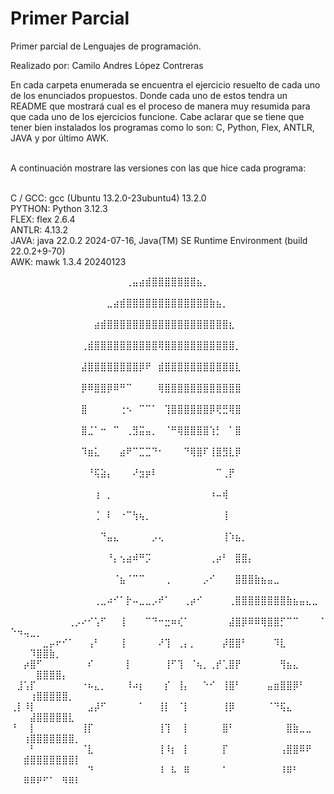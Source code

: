 # Primer Parcial
Primer parcial de Lenguajes de programación.

Realizado por: Camilo Andres López Contreras

En cada carpeta enumerada se encuentra el ejercicio resuelto de cada uno de los enunciados propuestos. Donde cada uno de estos tendra un README que mostrará cual es el proceso de manera muy resumida para que cada uno de los ejercicios funcione. Cabe aclarar que se tiene que tener bien instalados los programas como lo son: C, Python, Flex, ANTLR, JAVA y por último AWK. <br><br>

A continuación mostrare las versiones con las que hice cada programa: <br><br>

C / GCC: gcc (Ubuntu 13.2.0-23ubuntu4) 13.2.0 <br>
PYTHON: Python 3.12.3 <br>
FLEX: flex 2.6.4 <br>
ANTLR: 4.13.2 <br>
JAVA: java 22.0.2 2024-07-16, Java(TM) SE Runtime Environment (build 22.0.2+9-70) <br>
AWK: mawk 1.3.4 20240123


⠀⠀⠀⠀⠀⠀⠀⠀⠀⠀⠀⠀⠀⠀⠀⠀⠀⠀⢀⣤⣴⣾⣿⣿⣿⣿⣿⣿⣿⣦⡀⠀⠀⠀⠀⠀⠀⠀⠀⠀⠀⠀⠀⠀⠀⠀⠀⠀⠀⠀⠀⠀⠀⠀⠀⠀⠀⠀⠀⠀
⠀⠀⠀⠀⠀⠀⠀⠀⠀⠀⠀⠀⠀⠀⠀⣀⣴⣾⣿⣿⣿⣿⣿⣿⣿⣿⣿⣿⣿⣿⣿⣷⣦⡀⠀⠀⠀⠀⠀⠀⠀⠀⠀⠀⠀⠀⠀⠀⠀⠀⠀⠀⠀⠀⠀⠀⠀⠀⠀⠀
⠀⠀⠀⠀⠀⠀⠀⠀⠀⠀⠀⠀⠀⣴⣾⣿⣿⣿⣿⣿⣿⣿⣿⣿⣿⣿⣿⣿⣿⣿⣿⣿⣿⣿⣆⠀⠀⠀⠀⠀⠀⠀⠀⠀⠀⠀⠀⠀⠀⠀⠀⠀⠀⠀⠀⠀⠀⠀⠀⠀
⠀⠀⠀⠀⠀⠀⠀⠀⠀⠀⠀⢀⣾⣿⣿⣿⣿⣿⣿⣿⣿⣿⣿⢿⣿⣿⣿⣿⣿⣿⣿⣿⣿⣿⣿⡀⠀⠀⠀⠀⠀⠀⠀⠀⠀⠀⠀⠀⠀⠀⠀⠀⠀⠀⠀⠀⠀⠀⠀⠀
⠀⠀⠀⠀⠀⠀⠀⠀⠀⠀⠀⣼⣿⣿⣿⣿⣿⣿⣿⣿⡿⠟⠀⣾⣿⣿⣿⣿⣿⣿⣿⣿⣿⣿⣿⣇⠀⠀⠀⠀⠀⠀⠀⠀⠀⠀⠀⠀⠀⠀⠀⠀⠀⠀⠀⠀⠀⠀⠀⠀
⠀⠀⠀⠀⠀⠀⠀⠀⠀⠀⠀⡿⠿⣿⣿⡿⠿⠛⠉⠀⠀⠀⠀⢿⣿⣿⣿⣿⣿⣿⣿⣿⣿⣿⣿⣿⠀⠀⠀⠀⠀⠀⠀⠀⠀⠀⠀⠀⠀⠀⠀⠀⠀⠀⠀⠀⠀⠀⠀⠀
⠀⠀⠀⠀⠀⠀⠀⠀⠀⠀⠀⣿⠀⠀⠀⠀⠀⢐⠢⠀⠉⠉⠁⠀⢹⣿⣿⣿⣿⣿⣿⡿⢟⣛⢿⣿⠀⠀⠀⠀⠀⠀⠀⠀⠀⠀⠀⠀⠀⠀⠀⠀⠀⠀⠀⠀⠀⠀⠀⠀
⠀⠀⠀⠀⠀⠀⠀⠀⠀⠀⠀⣿⣈⠁⠒⠀⠉⠀⢀⣻⣭⣤⡀⠀⠈⠛⢿⣿⣿⣿⣿⢱⡃⠀⠁⣿⠀⠀⠀⠀⠀⠀⠀⠀⠀⠀⠀⠀⠀⠀⠀⠀⠀⠀⠀⠀⠀⠀⠀⠀
⠀⠀⠀⠀⠀⠀⠀⠀⠀⠀⠀⠹⣶⣅⠀⠀⠀⣴⠟⠉⣉⣉⠙⠂⠀⠀⠀⠙⢿⣿⠏⢸⣿⣻⣇⡿⠀⠀⠀⠀⠀⠀⠀⠀⠀⠀⠀⠀⠀⠀⠀⠀⠀⠀⠀⠀⠀⠀⠀⠀
⠀⠀⠀⠀⠀⠀⠀⠀⠀⠀⠀⠀⠘⢯⣵⡄⠀⠀⠀⠜⣲⡶⠇⠀⠀⠀⠀⠀⠀⠀⠀⠀⠉⢀⡟⠀⠀⠀⠀⠀⠀⠀⠀⠀⠀⠀⠀⠀⠀⠀⠀⠀⠀⠀⠀⠀⠀⠀⠀⠀
⠀⠀⠀⠀⠀⠀⠀⠀⠀⠀⠀⠀⠀⢰⠀⡀⠀⠀⠀⠀⠀⠀⠀⠀⠀⠀⠀⠀⠀⠀⠀⠰⠤⢾⠀⠀⠀⠀⠀⠀⠀⠀⠀⠀⠀⠀⠀⠀⠀⠀⠀⠀⠀⠀⠀⠀⠀⠀⠀⠀
⠀⠀⠀⠀⠀⠀⠀⠀⠀⠀⠀⠀⠀⢈⠀⠇⠀⠐⠉⢳⢦⡀⠀⠀⠀⠀⠀⠀⠀⠀⠀⠀⠀⢸⠀⠀⠀⠀⠀⠀⠀⠀⠀⠀⠀⠀⠀⠀⠀⠀⠀⠀⠀⠀⠀⠀⠀⠀⠀⠀
⠀⠀⠀⠀⠀⠀⠀⠀⠀⠀⠀⠀⠀⠀⠙⣤⣄⠀⠀⠀⠀⠀⡠⢄⠀⠀⠀⠀⠀⠀⠀⠀⠀⢸⠱⣦⡀⠀⠀⠀⠀⠀⠀⠀⠀⠀⠀⠀⠀⠀⠀⠀⠀⠀⠀⠀⠀⠀⠀⠀
⠀⠀⠀⠀⠀⠀⠀⠀⠀⠀⠀⠀⠀⠀⠀⠘⡄⢢⣴⠾⠛⡩⠀⠀⠀⠀⠀⠀⠀⠀⠀⢀⡴⠃⠀⣿⣿⡄⠀⠀⠀⠀⠀⠀⠀⠀⠀⠀⠀⠀⠀⠀⠀⠀⠀⠀⠀⠀⠀⠀
⠀⠀⠀⠀⠀⠀⠀⠀⠀⠀⠀⠀⠀⠀⠀⠀⠈⣦⠈⠉⠉⠀⠀⠀⢀⠀⠀⠀⠀⠀⡠⠊⠀⠀⠀⣿⣿⣿⣷⣦⣤⣀⠀⠀⠀⠀⠀⠀⠀⠀⠀⠀⠀⠀⠀⠀⠀⠀⠀⠀
⠀⠀⠀⠀⠀⠀⠀⠀⠀⠀⠀⠀⠀⢀⣀⠴⠊⠁⡗⠤⣀⣀⡠⠞⠁⠀⠀⢀⡴⠊⠀⠀⠀⠀⢀⣿⣿⣿⣿⣿⣿⣿⣿⣷⣦⣤⣄⣀⠀⠀⠀⠀⠀⠀⠀⠀⠀⠀⠀⠀
⠀⠀⠀⠀⠀⠀⠀⠀⠀⢀⡠⠔⠊⢡⠋⠀⠀⢸⠀⠀⠀⠉⠙⠒⣒⠶⢎⠁⠀⠀⠀⠀⠀⠀⣼⣿⡿⠿⠿⢿⣿⣿⡋⠉⠉⠀⠀⠀⠈⠑⠲⢤⣀⡀⠀⠀⠀⠀⠀⠀
⠀⠀⠀⠀⠀⣀⡤⠖⠊⠁⠀⠀⢠⠃⠀⠀⠀⢸⠀⠀⠀⠀⠀⠜⢹⠀⢀⡄⡀⠀⠀⠀⠀⡼⣿⣿⠃⠀⠀⠀⠀⠹⣇⠀⠀⠀⠀⠀⠀⠀⠀⠀⠹⣿⣿⣷⡀⠀⠀⠀
⠀⠀⡴⣿⠋⠀⠀⠀⠀⠀⠀⠀⠎⠀⠀⠀⠀⠀⡇⠀⠀⠀⠀⠀⢸⠋⢹⠀⠈⢦⡀⢀⡞⢁⣿⡟⠀⠀⠀⠀⠀⠀⢻⣦⣄⠀⠀⠀⠀⠀⠀⠀⠀⣿⣿⣿⣿⡄⠀⠀
⠀⣸⢡⡏⠀⠀⠀⠀⠀⠀⠀⠐⠦⣄⡀⠀⠀⠀⠸⠴⡆⠀⠀⠀⡎⠀⢸⡄⠀⠀⠑⠊⠀⢸⣿⠃⠀⠀⠀⠀⣤⣶⣿⣿⡿⠃⠀⠀⠀⠀⠀⠀⢰⣿⣿⣿⣿⣿⡀⠀
⢀⡇⠸⡇⠀⠀⠀⠀⠀⠀⠀⠀⣠⡼⠋⠀⠀⠀⠀⠀⠁⠀⠀⢸⡇⠀⠈⡇⠀⠀⠀⠀⠀⢸⡿⠀⠀⠀⠀⠀⠈⠙⢯⣄⠀⠀⠀⠀⠀⠀⠀⠀⣼⣿⣿⣿⣿⣿⣇⠀
⠘⠀⠀⡇⠀⠀⠀⠀⠀⠀⠀⢸⡏⠀⠀⠀⠀⠀⠀⠀⠀⠀⠀⢸⢹⠀⠀⡇⠀⠀⠀⠀⠀⣿⠃⠀⠀⠀⠀⠀⠀⠀⠀⣿⣷⣀⣀⠀⠀⠀⠀⢰⣿⣿⣿⣿⣿⣿⣿⡀
⠀⠀⠀⠃⠀⠀⠀⠀⠀⠀⠀⠈⣇⠀⠀⠀⠀⠀⠀⠀⠀⠀⠀⢸⠸⡆⠀⡇⠀⠀⠀⠀⠀⡏⠀⠀⠀⠀⠀⠀⠀⠀⢠⣿⣿⠿⠟⠀⠀⠀⠀⣾⣿⣿⣿⣿⣿⣿⣿⡇
⠀⠀⠀⠀⠀⠀⠀⠀⠀⠀⠀⠀⠙⠀⠀⠀⠀⠀⠀⠀⠀⠀⠀⠸⠀⠧⠀⠿⠀⠀⠀⠀⠀⠁⠀⠀⠀⠀⠀⠀⠀⠀⠸⠿⠃⠀⠀⠀⠀⠀⠀⠿⠿⠟⠋⠁⠀⠻⠿⠇
